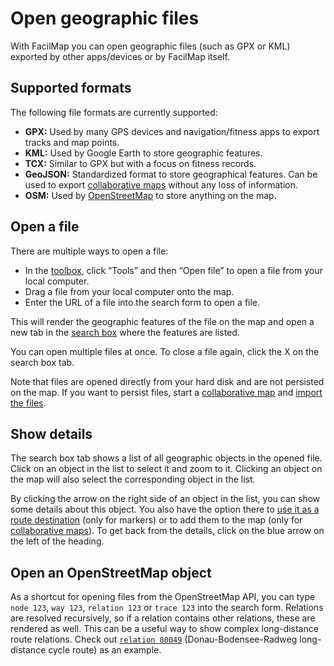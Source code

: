 <script setup lang="ts">
	import detailsMp4 from "@source/users/files/details.mp4";
	import detailsMobileMp4 from "@source/users/files/details-mobile.mp4";
</script>

# Open geographic files

With FacilMap you can open geographic files (such as GPX or KML) exported by other apps/devices or by FacilMap itself.

## Supported formats

The following file formats are currently supported:
* **GPX:** Used by many GPS devices and navigation/fitness apps to export tracks and map points.
* **KML:** Used by Google Earth to store geographic features.
* **TCX:** Similar to GPX but with a focus on fitness records.
* **GeoJSON:** Standardized format to store geographical features. Can be used to export [collaborative maps](../collaborative/) without any loss of information.
* **OSM:** Used by [OpenStreetMap](https://www.openstreetmap.org/) to store anything on the map.

## Open a file

There are multiple ways to open a file:
* In the [toolbox](../ui/#toolbox), click “Tools” and then “Open file” to open a file from your local computer.
* Drag a file from your local computer onto the map.
* Enter the URL of a file into the search form to open a file.

This will render the geographic features of the file on the map and open a new tab in the [search box](../ui/#search-box) where the features are listed.

You can open multiple files at once. To close a file again, click the X on the search box tab.

Note that files are opened directly from your hard disk and are not persisted on the map. If you want to persist files, start a [collaborative map](../collaborative/) and [import the files](../import/).

## Show details

The search box tab shows a list of all geographic objects in the opened file. Click on an object in the list to select it and zoom to it. Clicking an object on the map will also select the corresponding object in the list.

By clicking the arrow on the right side of an object in the list, you can show some details about this object. You also have the option there to [use it as a route destination](../route/#use-map-points-as-destinations) (only for markers) or to add them to the map (only for [collaborative maps](../collaborative/)). To get back from the details, click on the blue arrow on the left of the heading.

<Screencast :desktop="detailsMp4" :mobile="detailsMobileMp4"></Screencast>

## Open an OpenStreetMap object

As a shortcut for opening files from the OpenStreetMap API, you can type `node 123`, `way 123`, `relation 123` or `trace 123` into the search form. Relations are resolved recursively, so if a relation contains other relations, these are rendered as well. This can be a useful way to show complex long-distance route relations. Check out [`relation 80049`](https://facilmap.org/#q=relation%2080049) (Donau-Bodensee-Radweg long-distance cycle route) as an example.